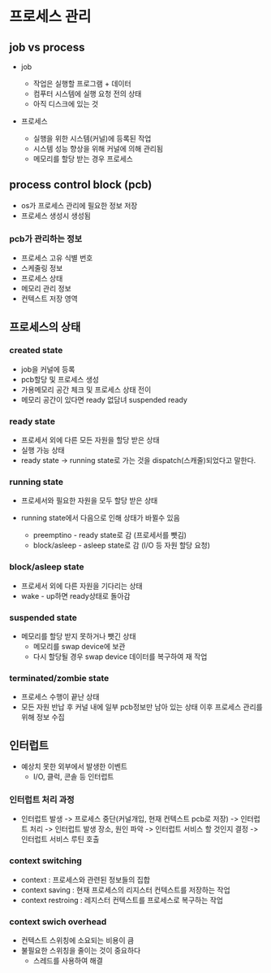 # 프로세스 관리

## job vs process
- job
	- 작업은 실행할 프로그램 + 데이터
	- 컴푸터 시스템에 실행 요청 전의 상태
	- 아직 디스크에 있는 것

- 프로세스
  - 실행을 위한 시스템(커널)에 등록된 작업
  - 시스템 성능 향상을 위해 커널에 의해 관리됨
  - 메모리를 할당 받는 경우 프로세스

## process control block (pcb)

- os가 프로세스 관리에 필요한 정보 저장
- 프로세스 생성시 생성됨

### pcb가 관리하는 정보

- 프로세스 고유 식별 번호
- 스케줄링 정보
- 프로세스 상태
- 메모리 관리 정보
- 컨텍스트 저장 영역

## 프로세스의 상태

### created state

- job을 커널에 등록
- pcb할당 및 프로세스 생성
- 가용메모리 공간 체크 및 프로세스 상태 전이
- 메모리 공간이 있다면 ready 없담녀 suspended ready

### ready state

- 프로세서 외에 다른 모든 자원을 할당 받은 상태
- 실행 가능 상태
- ready state -> running state로 가는 것을 dispatch(스캐줄)되었다고 말한다.

### running state

- 프로세서와 필요한 자원을 모두 할당 받은 상태

- running state에서 다음으로 인해 상태가 바뀔수 있음
  - preemptino - ready state로 감 (프로세서를 뺏김)
  - block/asleep - asleep state로 감 (I/O 등 자원 할당 요청)

### block/asleep state

- 프로세서 외에 다른 자원을 기다리는 상태
- wake - up하면 ready상태로 돌아감

### suspended state

- 메모리를 할당 받지 못하거나 뺏긴 상태 
  - 메모리를 swap device에 보관
  - 다시 할당될 경우 swap device 데이터를 복구하여 재 작업

### terminated/zombie state

- 프로세스 수행이 끝난 상태
- 모든 자원 반납 후 커널 내에 일부 pcb정보만 남아 있는 상태 이후 프로세스 관리를 위해 정보 수집

## 인터럽트

- 예상치 못한 외부에서 발생한 이벤트
  - I/O, 클럭, 콘솔 등 인터럽트

### 인터럽트 처리 과정

- 인터럽트 발생 -> 프로세스 중단(커널개입, 현재 컨텍스트 pcb로 저장) -> 인터럽트 처리 -> 인터럽트 발생 장소, 원인 파악 -> 인터럽트 서비스 할 것인지 결정 -> 인터럽트 서비스 루틴 호출

### context switching

- context : 프로세스와 관련된 정보들의 집합
- context saving :  현재 프로세스의 리지스터 컨텍스트를 저장하는 작업
- context restroing : 레지스터 컨텍스트를 프로세스로 복구하는 작업

### context swich overhead

- 컨텍스트 스위칭에 소요되는 비용이 큼
- 불필요한 스위칭을 줄이는 것이 중요하다
  - 스레드를 사용하여 해결

